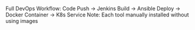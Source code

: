 Full DevOps Workflow: Code Push → Jenkins Build → Ansible Deploy → Docker
Container → K8s Service
Note: Each tool manually installed without using images
